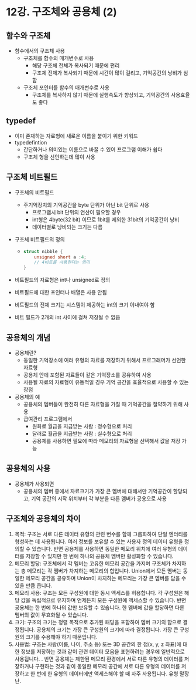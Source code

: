 # 12강. 구조체와 공용체 (2)

## 함수와 구조체

- 함수에서의 구조체 사용
  - 구조체를 함수의 매개변수로 사용
    - 해당 구조체 전체가 복사되기 때문에 편리
    - 구조체 전체가 복사되기 때문에 시간이 많이 걸리고, 기억공간의 낭비가 심함
  - 구조체 포인터를 함수의 매개변수로 사용
    - 구조체를 복사하지 않기 때문에 실행속도가 향상되고, 기억공간의 사용효율도 좋다

## typedef

- 이미 존재하는 자료형에 새로운 이름을 붙이기 위한 키워드
- typedefintion
  - 간단하거나 의미있는 이름으로 바꿀 수 있어 프로그램 이해가 쉽다
  - 구조체 형을 선언하는데 많이 사용

## 구조체 비트필드

- 구조체의 비트필드

  - 주기억장치의 기억공간을 byte 단위가 아닌 bit 단위로 사용
    - 프로그램시 bit 단위의 연산이 필요할 경우
    - int형은 4byte(32 bit) 이므로 1bit를 제외한 31bit의 기억공간이 낭비
    - 데이터별로 낭비되는 크기는 다름

- 구조체 비트필드의 정의

  - ```c
    struct nibble {
    	unsigned short a :4;
    	// 4비트를 사용한다는 의미
    }
    ```

- 비트필드의 자료형은 int나 unsigned로 정의

- 비트필드에 대한 포인터나 배열은 사용 안됨

- 비트필드의 전체 크기는 시스템이 제공하는 int의 크기 이내여야 함

- 비트 필드가 2개의 int 사이에 걸쳐 저장될 수 없음

## 공용체의 개념

- 공용체란?
  - 동일한 기억장소에 여러 유형의 자료를 저장하기 위해서 프로그래머가 선언한 자료형
  - 공용체 안에 포함된 자료들이 같은 기억장소를 공유하여 사용
  - 사용될 자료의 자료형이 유동적일 경우 기억 공간을 효율적으로 사용할 수 있는 장점
- 공용체의 예
  - 공용체의 멤버들이 완전히 다른 자료형을 가질 때 기억공간을 절약하기 위해 사용
  - 급여관리 프로그램에서
    - 원화로 월급을 지급받는 사람 : 정수형으로 처리
    - 달러로 월급을 지급받는 사람 : 실수형으로 처리
    - 공용체를 사용하면 필요에 따라 메모리의 자료형을 선택해서 값을 저장 가능

## 공용체의 사용

- 공용체가 사용되면
  - 공용체의 멤버 중에서 자료크기가 가장 큰 멤버에 대해서만 기억공간이 할당되고, 기억 공간의 시작 위치부터 각 부분을 다른 멤버가 공용으로 사용

## 구조체와 공용체의 차이

1. 목적: 구조는 서로 다른 데이터 유형의 관련 변수를 함께 그룹화하여 단일 엔터티를 형성하는 데 사용됩니다. 여러 정보를 보유할 수 있는 사용자 정의 데이터 유형을 정의할 수 있습니다. 반면 공용체를 사용하면 동일한 메모리 위치에 여러 유형의 데이터를 저장할 수 있지만 한 번에 하나의 공용체 멤버만 활성화할 수 있습니다.
2. 메모리 할당: 구조체에서 각 멤버는 고유한 메모리 공간을 가지며 구조체가 차지하는 총 메모리는 각 멤버가 차지하는 메모리의 합입니다. Union에서 모든 멤버는 동일한 메모리 공간을 공유하며 Union이 차지하는 메모리는 가장 큰 멤버를 담을 수 있을 만큼 큽니다.
3. 메모리 사용: 구조는 모든 구성원에 대한 동시 액세스를 허용합니다. 각 구성원은 해당 값을 독립적으로 유지하며 언제든지 모든 구성원에 액세스할 수 있습니다. 반면 공용체는 한 번에 하나의 값만 보유할 수 있습니다. 한 멤버에 값을 할당하면 다른 멤버의 값이 무효화될 수 있습니다.
4. 크기: 구조의 크기는 정렬 목적으로 추가된 패딩을 포함하여 멤버 크기의 합으로 결정됩니다. 공용체의 크기는 가장 큰 구성원의 크기에 따라 결정됩니다. 가장 큰 구성원의 크기를 수용해야 하기 때문입니다.
5. 사용법: 구조는 사람(이름, 나이, 주소 등) 또는 3D 공간의 한 점(x, y, z 좌표)에 대한 정보를 저장하는 것과 같이 관련 데이터 모음을 표현하려는 경우에 일반적으로 사용됩니다. . 반면 공용체는 제한된 메모리 환경에서 서로 다른 유형의 데이터를 저장하거나 구현하는 것과 같이 동일한 메모리 공간에 서로 다른 유형의 데이터를 저장하고 한 번에 한 유형의 데이터에만 액세스해야 할 때 자주 사용됩니다. 유형 말장난.

